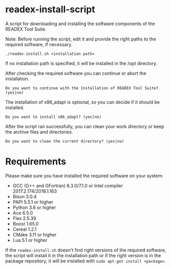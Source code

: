 # readex-install-script

A script for downloading and installing the software components of the READEX Tool Suite.

Note: Before running the script, edit it and provide the right paths to the required software, if necessary.

    ./readex-install.sh <installation path>

If no installation path is specified, it will be installed in the /opt directory.

After checking the required software you can continue or abort the installation. 
```
Do you want to continue with the Installation of READEX Tool Suite? (yes|no)
```

The installation of x86_adapt is optional, so you can decide if it should be installed. 
```
Do you want to install x86_adapt? (yes|no)
```

After the script ran successfully, you can clean your work directory or keep the archive files and directories.
```
Do you want to clean the current directory? (yes|no)
```

# Requirements

Please make sure you have installed the required software on your system:

- GCC (G++ and GFortran) 6.3.0/7.1.0 or Intel compiler 2017.2.174/2018.1.163
- Bison 3.0.4
- PAPI 5.5.1 or higher
- Python 3.6 or higher
- Ace 6.5.0
- Flex 2.5.39
- Boost 1.65.0
- Cereal 1.2.1
- CMake 3.11 or higher
- Lua 5.1 or higher

If the `readex-install.sh` doesn't find right versions of the required software, the script will install it in the installation path or if the right version is in the package repository, it will be installed with `sudo apt-get install <package>`.


